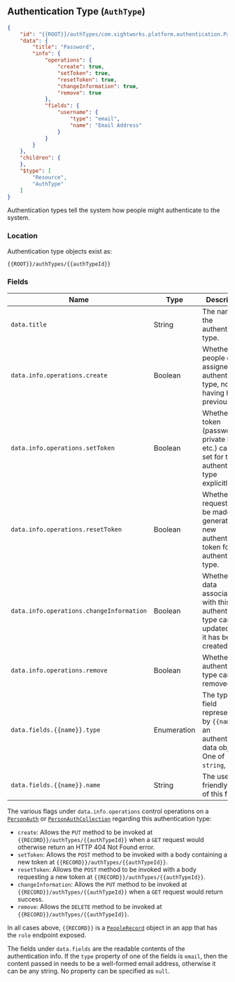 ## Authentication Type (``AuthType``)

```json
{
	"id": "{{ROOT}}/authTypes/com.sightworks.platform.authentication.PasswordAuth",
	"data": {
		"title": "Password",
		"info": {
			"operations": {
				"create": true,
				"setToken": true,
				"resetToken": true,
				"changeInformation": true,
				"remove": true
			},
			"fields": {
				"username": {
					"type": "email",
					"name": "Email Address"
				}
			}
		}
	},
	"children": {
	},
	"$type": [
		"Resource",
		"AuthType"
	]
}
```

Authentication types tell the system how people might authenticate to the system.

### Location

Authentication type objects exist as:

``{{ROOT}}/authTypes/{{authTypeId}}``

### Fields

Name | Type | Description
--- | --- | ---
``data.title`` | String | The name of the authentication type.
``data.info.operations.create`` | Boolean | Whether people can be assigned this authentication type, not having had it previously.
``data.info.operations.setToken`` | Boolean | Whether a token (password, private key, etc.) can be set for this authentication type explicitly.
``data.info.operations.resetToken`` | Boolean | Whether a request can be made to generate a new authentication token for this authentication type.
``data.info.operations.changeInformation`` | Boolean | Whether the data associated with this authentication type can be updated after it has been created.
``data.info.operations.remove`` | Boolean | Whether this authentication type can be removed.
``data.fields.{{name}}.type`` | Enumeration | The type of field represented by ``{{name}}`` in an authentication data object. One of ``string``, ``email``.
``data.fields.{{name}}.name`` | String | The user-friendly title of this field.

The various flags under ``data.info.operations`` control operations on a [``PersonAuth``](#person-authentication-personauth) or [``PersonAuthCollection``](#person-authentication-list-personauthcollection) regarding this authentication type:

- ``create``: Allows the ``PUT`` method to be invoked at ``{{RECORD}}/authTypes/{{authTypeId}}`` when a ``GET`` request would otherwise return an HTTP 404 Not Found error.
- ``setToken``: Allows the ``POST`` method to be invoked with a body containing a new token at ``{{RECORD}}/authTypes/{{authTypeId}}``.
- ``resetToken``: Allows the ``POST`` method to be invoked with a body requesting a new token at ``{{RECORD}}/authTypes/{{authTypeId}}``.
- ``changeInformation``: Allows the ``PUT`` method to be invoked at ``{{RECORD}}/authTypes/{{authTypeId}}`` when a ``GET`` request would return success.
- ``remove``: Allows the ``DELETE`` method to be invoked at ``{{RECORD}}/authTypes/{{authTypeId}}``.

In all cases above, ``{{RECORD}}`` is a [``PeopleRecord``](#person-peoplerecord) object in an app that has the ``role`` endpoint exposed.

The fields under ``data.fields`` are the readable contents of the authentication info. If the ``type`` property of one of the fields is ``email``, then the content passed in needs to be a well-formed email address, otherwise it can be any string. No property can be specified as ``null``.
